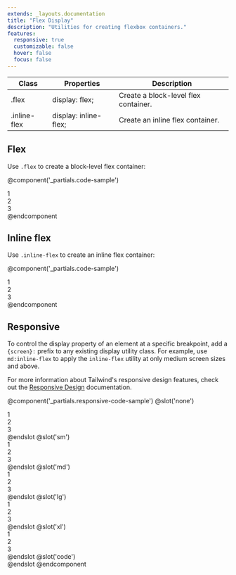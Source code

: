 ```yaml
---
extends: _layouts.documentation
title: "Flex Display"
description: "Utilities for creating flexbox containers."
features:
  responsive: true
  customizable: false
  hover: false
  focus: false
---
```


<div class="border-t border-grey-lighter">
  <table class="w-full text-left table-collapse">
    <thead>
      <tr>
        <th class="text-sm font-semibold text-grey-darker p-2 bg-grey-lightest">Class</th>
        <th class="text-sm font-semibold text-grey-darker p-2 bg-grey-lightest">Properties</th>
        <th class="text-sm font-semibold text-grey-darker p-2 bg-grey-lightest">Description</th>
      </tr>
    </thead>
    <tbody class="align-baseline">
      <tr>
        <td class="p-2 border-t border-smoke font-mono text-xs text-purple-dark">.flex</td>
        <td class="p-2 border-t border-smoke font-mono text-xs text-blue-dark">display: flex;</td>
        <td class="p-2 border-t border-smoke text-sm text-grey-darker">Create a block-level flex container.</td>
      </tr>
      <tr>
        <td class="p-2 border-t border-smoke-light font-mono text-xs text-purple-dark">.inline-flex</td>
        <td class="p-2 border-t border-smoke-light font-mono text-xs text-blue-dark">display: inline-flex;</td>
        <td class="p-2 border-t border-smoke-light text-sm text-grey-darker">Create an inline flex container.</td>
      </tr>
    </tbody>
  </table>
</div>

## Flex

Use `.flex` to create a block-level flex container:

@component('_partials.code-sample')
<div class="flex bg-smoke-light">
  <div class="flex-1 text-slate text-center bg-smoke px-4 py-2 m-2">1</div>
  <div class="flex-1 text-slate text-center bg-smoke px-4 py-2 m-2">2</div>
  <div class="flex-1 text-slate text-center bg-smoke px-4 py-2 m-2">3</div>
</div>
@endcomponent

## Inline flex

Use `.inline-flex` to create an inline flex container:

@component('_partials.code-sample')
<div class="inline-flex bg-smoke-light">
  <div class="flex-1 text-slate text-center bg-smoke px-4 py-2 m-2">1</div>
  <div class="flex-1 text-slate text-center bg-smoke px-4 py-2 m-2">2</div>
  <div class="flex-1 text-slate text-center bg-smoke px-4 py-2 m-2">3</div>
</div>
@endcomponent

## Responsive

To control the display property of an element at a specific breakpoint, add a `{screen}:` prefix to any existing display utility class. For example, use `md:inline-flex` to apply the `inline-flex` utility at only medium screen sizes and above.

For more information about Tailwind's responsive design features, check out the [Responsive Design](/docs/responsive-design) documentation.

@component('_partials.responsive-code-sample')
@slot('none')
<div class="flex bg-smoke-light">
  <div class="flex-1 text-slate text-center bg-smoke px-4 py-2 m-2">1</div>
  <div class="flex-1 text-slate text-center bg-smoke px-4 py-2 m-2">2</div>
  <div class="flex-1 text-slate text-center bg-smoke px-4 py-2 m-2">3</div>
</div>
@endslot
@slot('sm')
<div class="inline-flex bg-smoke-light">
  <div class="flex-1 text-slate text-center bg-smoke px-4 py-2 m-2">1</div>
  <div class="flex-1 text-slate text-center bg-smoke px-4 py-2 m-2">2</div>
  <div class="flex-1 text-slate text-center bg-smoke px-4 py-2 m-2">3</div>
</div>
@endslot
@slot('md')
<div class="block bg-smoke-light">
  <div class="flex-1 text-slate text-center bg-smoke px-4 py-2 m-2">1</div>
  <div class="flex-1 text-slate text-center bg-smoke px-4 py-2 m-2">2</div>
  <div class="flex-1 text-slate text-center bg-smoke px-4 py-2 m-2">3</div>
</div>
@endslot
@slot('lg')
<div class="hidden bg-smoke-light">
  <div class="flex-1 text-slate text-center bg-smoke px-4 py-2 m-2">1</div>
  <div class="flex-1 text-slate text-center bg-smoke px-4 py-2 m-2">2</div>
  <div class="flex-1 text-slate text-center bg-smoke px-4 py-2 m-2">3</div>
</div>
@endslot
@slot('xl')
<div class="flex bg-smoke-light">
  <div class="flex-1 text-slate text-center bg-smoke px-4 py-2 m-2">1</div>
  <div class="flex-1 text-slate text-center bg-smoke px-4 py-2 m-2">2</div>
  <div class="flex-1 text-slate text-center bg-smoke px-4 py-2 m-2">3</div>
</div>
@endslot
@slot('code')
<div class="none:flex sm:inline-flex md:block lg:hidden xl:flex ...">
  <!-- ... -->
</div>
@endslot
@endcomponent
